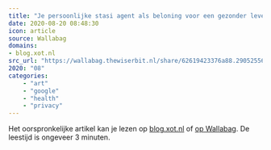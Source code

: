```yaml
---
title: "Je persoonlijke stasi agent als beloning voor een gezonder leven?"
date: 2020-08-20 08:48:30
icon: article
source: Wallabag
domains:
- blog.xot.nl
src_url: "https://wallabag.thewiserbit.nl/share/62619423376a88.29052556"
2020: "08"
categories:
    - "art"
    - "google"
    - "health"
    - "privacy"
---
```

Het oorspronkelijke artikel kan je lezen op [blog.xot.nl](https://blog.xot.nl/2020/01/06/je-persoonlijke-stasi-agent-als-beloning-voor-een-gezonder-leven/) of [op Wallabag](https://wallabag.thewiserbit.nl/share/62619423376a88.29052556). De leestijd is ongeveer 3 minuten.